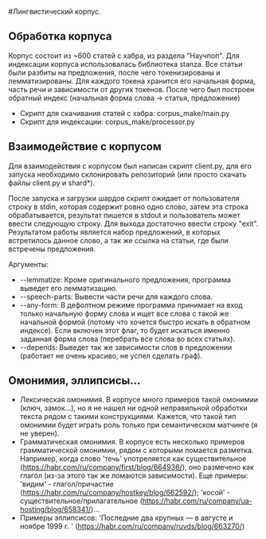 #Лингвистический корпус.

## Обработка корпуса
Корпус состоит из ~600 статей с хабра, из раздела "Научпоп".
Для индексации корпуса использовалась библиотека stanza. Все статьи были разбиты 
на предложения, после чего токенизированы и лемматизированы. Для каждого токена
хранится его начальная форма, часть речи и зависимости от других токенов.
После чего был построен обратный индекс (начальная форма слова -> статья, предложение)
- Скрипт для скачивания статей с хабра: corpus_make/main.py
- Скрипт для индексации: corpus_make/processor.py

## Взаимодействие с корпусом
Для взаимодействия с корпусом был написан скрипт client.py, для его запуска
необходимо склонировать репозиторий (или просто скачать файлы client.py и shard*).

После запуска и загрузки шардов скрипт ожидает от пользователя строку в stdin, 
которая содержит ровно одно слово, затем эта строка обрабатывается, результат
пишется в stdout и пользователь может ввести следующую строку. Для выхода
достаточно ввести строку "exit". Результатом работы является набор предложений, в которых
встретилось данное слово, а так же ссылка на статьи, где были встречены предложения.


Аргументы:

- --lemmatize: Кроме оригинального предложения, программа выведет его лемматизацию.
- --speech-parts: Вывести части речи для каждого слова.
- --any-form: В дефолтном режиме программа принимает на вход только начальную форму слова 
и ищет все слова с такой же начальной формой (потому что хочется быстро искать в обратном индексе). Если включен этот флаг, 
то будет искаться именно заданная форма слова (перебрать все слова во всех статьях).
- --depends: Выведет так же зависимости слов в предложении (работает не очень красиво, не успел сделать граф).


## Омонимия, эллипсисы...

- Лексическая омонимия. В корпусе много примеров такой омонимии (ключ, замок...), но
я не нашел ни одной неправильной обработки текста рядом с такими конструкциями. 
Кажется, что такой тип омонимии будет играть роль только при семантическом матчинге (я не уверен).
- Грамматическая омонимия. В корпусе есть несколько примеров грамматической омонимии, рядом 
с которыми ломается разметка. Например, когда слово 'течь' употреляется как существительное (https://habr.com/ru/company/first/blog/664936/),
оно размечено как глагол (из-за этого так же ломаются зависимости). Еще примеры: 'видим' - глагол/причастие (https://habr.com/ru/company/hostkey/blog/662592/);
'косой' - существительное/прилагательное (https://habr.com/ru/company/ua-hosting/blog/658341/)...
- Примеры эллипсисов:
'Последние два крупных — в августе и ноябре 1999 г. ' (https://habr.com/ru/company/ruvds/blog/663270/)
